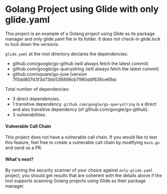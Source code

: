 # Golang Project using Glide with only glide.yaml

This project is an example of a Golang project using Glide as its package manager and only glide.yaml file in its folder. It does not check-in glide.lock to lock down the versions.

`glide.yaml` at the root directory declares the dependencies:
- github.com/google/go-github (will always fetch the latest commit)
- github.com/google/go-querystring (will always fetch the latest commit)
- github.com/square/go-jose (version 7f0dd807d3f3d73bb536898cb7980ddf638ce69a)

Total number of dependencies:
- 3 direct dependencies.
- 1 transitive dependency. `github.com/google/go-querystring` is a direct and also transitive dependency (of github.com/google/go-github).
- 3 vulnerabilities.

#### Vulnerable Call Chain
This project does not have a vulnerable call chain. If you would like to test this feature, feel free to create a vulnerable call chain by modifying `main.go` and send us a PR.

#### What's next?
By running the security scanner of your choice against `only-glide.yaml` project, you should get results that are coherent with the details above if the tool supports scanning Golang projects using Glide as their package manager.
